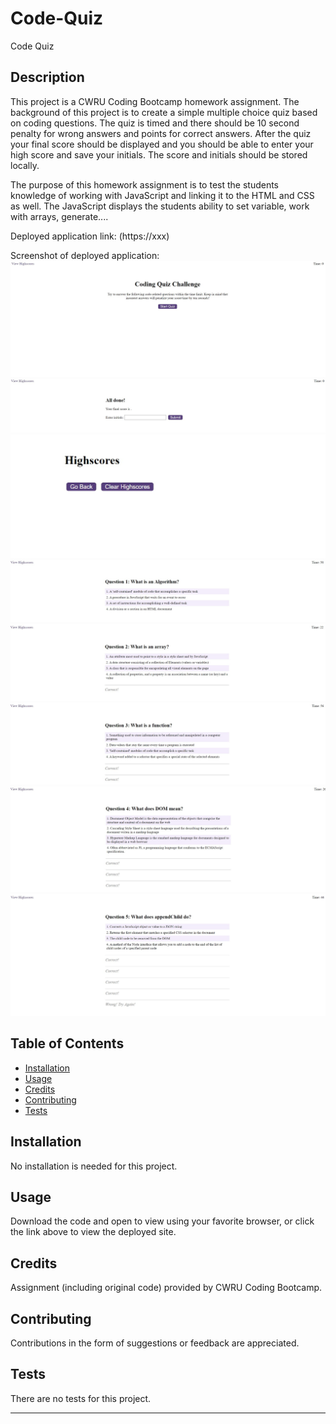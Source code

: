 # Code-Quiz

Code Quiz


## Description 

This project is a CWRU Coding Bootcamp homework assignment. The background of this project is to create a simple multiple choice quiz based on coding questions.  The quiz is timed and there should be 10 second penalty for wrong answers and points for correct answers.  After the quiz your final score should be displayed and you should be able to enter your high score and save your initials.  The score and initials should be stored locally.

The purpose of this homework assignment is to test the students knowledge of working with JavaScript and linking it to the HTML and CSS as well.  The JavaScript displays the students ability to set variable, work with arrays, generate....




Deployed application link: (https://xxx)


Screenshot of deployed application:
![Alt text](assets/images/Code-Quiz-Main-Screen.jpg?raw=true "Home-Screen")
![Alt text](assets/images/End-Screen.jpg?raw=true "End-Screen")
![Alt text](assets/images/High-Scores.jpg?raw=true "High-Scores")
![Alt text](assets/images/Question-1.jpg?raw=true "Question-1")
![Alt text](assets/images/Question-2.jpg?raw=true "Question-2")
![Alt text](assets/images/Question-3.jpg?raw=true "Question-3")
![Alt text](assets/images/Question-4.jpg?raw=true "Question-4")
![Alt text](assets/images/Question-5-Wrong-Answer.jpg?raw=true "Question-5")

## Table of Contents

* [Installation](#installation)
* [Usage](#usage)
* [Credits](#credits)
* [Contributing](#contributing)
* [Tests](#tests)


## Installation

No installation is needed for this project.


## Usage 

Download the code and open to view using your favorite browser, or click the link above to view the deployed site.


## Credits

Assignment (including original code) provided by CWRU Coding Bootcamp.


## Contributing

Contributions in the form of suggestions or feedback are appreciated.


## Tests

There are no tests for this project.

---
